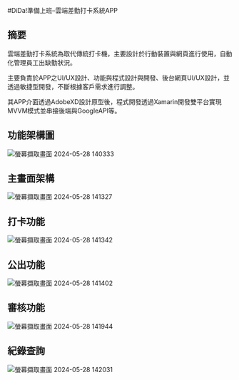 #DiDa!準備上班–雲端差勤打卡系統APP
## 摘要
雲端差勤打卡系統為取代傳統打卡機，主要設計於行動裝置與網頁進行使用，自動化管理員工出缺勤狀況。

主要負責於APP之UI/UX設計、功能與程式設計與開發、後台網頁UI/UX設計，並透過敏捷型開發，不斷根據客戶需求進行調整。

其APP介面透過AdobeXD設計原型後，程式開發透過Xamarin開發雙平台實現MVVM模式並串接後端與GoogleAPI等。

## 功能架構圖
![螢幕擷取畫面 2024-05-28 140333](https://github.com/oooao/Punch/assets/80454372/02fcc7e4-11bf-42c1-baa1-7d9d57b6ee53)
## 主畫面架構
![螢幕擷取畫面 2024-05-28 141327](https://github.com/oooao/Punch/assets/80454372/c8904301-e42a-4213-a4e8-ea5e69c64781)
## 打卡功能
![螢幕擷取畫面 2024-05-28 141342](https://github.com/oooao/Punch/assets/80454372/be15fbeb-aba2-4110-b900-89a23665e510)
## 公出功能
![螢幕擷取畫面 2024-05-28 141402](https://github.com/oooao/Punch/assets/80454372/b7662b79-a960-41c2-8630-86b30ca534e4)
## 審核功能
![螢幕擷取畫面 2024-05-28 141944](https://github.com/oooao/Punch/assets/80454372/a31420f6-98fa-4344-b39d-09fb43510bc8)
## 紀錄查詢
![螢幕擷取畫面 2024-05-28 142031](https://github.com/oooao/Punch/assets/80454372/2fe31181-4248-4b4e-ab72-16918e378080)
